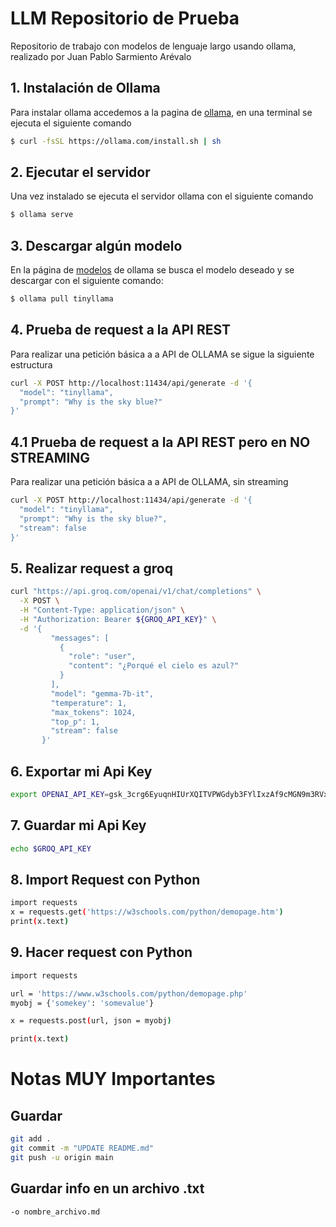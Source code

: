 # LLM Repositorio de Prueba
Repositorio de trabajo con modelos de lenguaje largo usando ollama, realizado por Juan Pablo Sarmiento Arévalo

## 1. Instalación de Ollama
Para instalar ollama accedemos a la pagina de [ollama](https://ollama.com/download/linux), en una terminal se ejecuta el siguiente comando 

````bash
$ curl -fsSL https://ollama.com/install.sh | sh
````

## 2. Ejecutar el servidor
Una vez instalado se ejecuta el servidor ollama con el siguiente comando

````bash
$ ollama serve
````

## 3. Descargar algún modelo
En la página de [modelos](https://ollama.com/library) de ollama se busca el modelo deseado y se descargar con el siguiente comando:

````bash
$ ollama pull tinyllama
````

## 4. Prueba de request a la API REST
Para realizar una petición básica a a API de OLLAMA se sigue la siguiente estructura

````bash
curl -X POST http://localhost:11434/api/generate -d '{
  "model": "tinyllama",
  "prompt": "Why is the sky blue?"
}'
````
## 4.1 Prueba de request a la API REST pero en NO STREAMING
Para realizar una petición básica a a API de OLLAMA, sin streaming

````bash
curl -X POST http://localhost:11434/api/generate -d '{
  "model": "tinyllama",
  "prompt": "Why is the sky blue?",
  "stream": false
}'
````

## 5. Realizar request a groq
````bash
curl "https://api.groq.com/openai/v1/chat/completions" \
  -X POST \
  -H "Content-Type: application/json" \
  -H "Authorization: Bearer ${GROQ_API_KEY}" \
  -d '{
         "messages": [
           {
             "role": "user",
             "content": "¿Porqué el cielo es azul?"
           }
         ],
         "model": "gemma-7b-it",
         "temperature": 1,
         "max_tokens": 1024,
         "top_p": 1,
         "stream": false
       }'
````

## 6. Exportar mi Api Key
````bash
export OPENAI_API_KEY=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
````

## 7. Guardar mi Api Key
````bash
echo $GROQ_API_KEY
````

## 8. Import Request con Python
````bash
import requests
x = requests.get('https://w3schools.com/python/demopage.htm')
print(x.text)
````

## 9. Hacer request con Python
````bash
import requests

url = 'https://www.w3schools.com/python/demopage.php'
myobj = {'somekey': 'somevalue'}

x = requests.post(url, json = myobj)

print(x.text)
````



# Notas MUY Importantes

## Guardar
````bash
git add .
git commit -m "UPDATE README.md"
git push -u origin main
````

## Guardar info en un archivo .txt
````bash
-o nombre_archivo.md
````